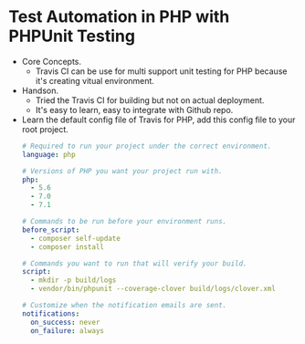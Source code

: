 # Test Automation in PHP with PHPUnit Testing

* Core Concepts.
    - Travis CI can be use for multi support unit testing for PHP because it's creating vitual environment.
* Handson.
    - Tried the Travis CI for building but not on actual deployment.
    - It's easy to learn, easy to integrate with Github repo.
* Learn the default config file of Travis for PHP, add this config file to your root project.
    ```yml
    # Required to run your project under the correct environment.
    language: php

    # Versions of PHP you want your project run with.
    php:
      - 5.6
      - 7.0
      - 7.1

    # Commands to be run before your environment runs.
    before_script:
      - composer self-update
      - composer install

    # Commands you want to run that will verify your build.
    script: 
      - mkdir -p build/logs
      - vendor/bin/phpunit --coverage-clover build/logs/clover.xml

    # Customize when the notification emails are sent.
    notifications:
      on_success: never
      on_failure: always
    ```